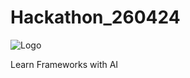 # Hackathon_260424
![Logo](https://github.com/YakupAtahanov/Hackathon_260424/assets/120160140/8246b73e-be22-4c66-97fa-ebb4b029437e)

Learn Frameworks with AI
